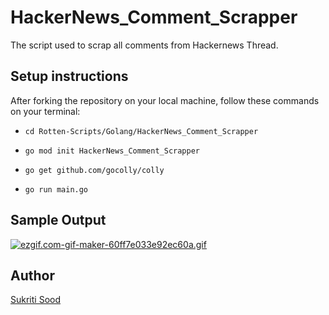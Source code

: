 # HackerNews_Comment_Scrapper

The script used to scrap all comments from Hackernews Thread.

## Setup instructions

After forking the repository on your local machine, follow these commands on your terminal:

- ```cd Rotten-Scripts/Golang/HackerNews_Comment_Scrapper```

- ```go mod init HackerNews_Comment_Scrapper```

- ```go get github.com/gocolly/colly```
  
- ```go run main.go```


## Sample Output

[![ezgif.com-gif-maker-60ff7e033e92ec60a.gif](https://s6.gifyu.com/images/ezgif.com-gif-maker-60ff7e033e92ec60a.gif)](https://gifyu.com/image/BgBn)

## Author

[Sukriti Sood](https://github.com/Sukriti-sood)